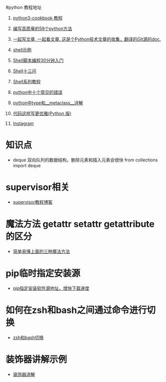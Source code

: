 #python 教程地址

1. [python3-cookbook 教程](http://python3-cookbook.readthedocs.io/zh_CN/latest/index.html)

2. [编写高质量的59个python方法](https://guoruibiao.gitbooks.io/effective-python/content/)

3. [一起写文章, 一起看文章. 这是个Python技术文章的收集，翻译的Git源的doc.](http://pyzh.readthedocs.io/en/latest/index.html) 

4. [shell示例](http://www.jellythink.com/archives/699)
5. [Shell脚本编程30分钟入门](https://github.com/qinjx/30min_guides/blob/master/shell.md)
6. [Shell十三问](https://github.com/wzb56/13_questions_of_shell)
7. [Shell系列教程](https://github.com/52fhy/shell-book)

8. [python中十个常见的错误](http://www.imooc.com/article/2841)
9. [python中type和__metaclass__详解](http://blog.jobbole.com/21351/)
10. [代码这样写更优雅(Python 版)](http://python.jobbole.com/87851/)
11. [Instagram](http://python.jobbole.com/87814/)


# 知识点

- deque 双向队列的数据结构，删除元素和插入元素会很快
from collections import deque

# supervisor相关
- [supervisor教程博客](http://liyangliang.me/posts/2015/06/using-supervisor/)

# 魔法方法 __getattr__  __setattr__ __getattribute__ 的区分
- [简单易懂上面的三种魔法方法](http://blog.csdn.net/yugongpeng_blog/article/details/45868909)

# pip临时指定安装源
- [pip指定安装软件源地址，增快下载速度](http://www.cnblogs.com/microman/p/6107879.html)

# 如何在zsh和bash之间通过命令进行切换
- [zsh和bash切换](https://stackoverflow.com/questions/26862536/what-is-zsh-exec-format-error-in-redhat)

# 装饰器讲解示例
- [装饰器讲解](https://eastlakeside.gitbooks.io/interpy-zh/content/decorators/nest_deco_in_func.html)